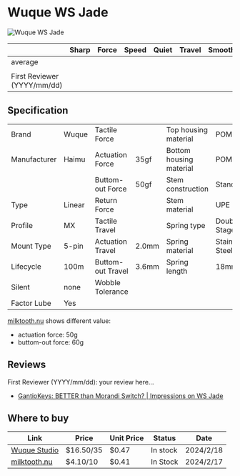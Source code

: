 # Wuque WS Jade

![Wuque WS Jade](https://shop.wuquestudio.com/cdn/shop/files/71619924e76e718e480092587f694926_590x.jpg?v=1701159214)

|         | Sharp | Force | Speed | Quiet | Travel | Smoothness | Stability | Crispness | Thockiness | Clackiness | Poppiness | RGB | Consistency | Overall |
| ------- | ----- | ----- | ----- | ----- | ------ | ---------- | --------- | --------- | ---------- | ---------- | --------- | --- | ----------- | ------- |
| average |       |       |       |       |        |            |           |           |            |            |           |     |             |         |
|         |       |       |       |       |        |            |           |           |            |            |           |     |             |         |
| First Reviewer (YYYY/mm/dd) |       |       |       |       |        |            |           |           |            |            |           |     |             |         |

## Specification

|              |        |                   |       |                         |                |
| ------------ | ------ | ----------------- | ----- | ----------------------- | -------------- |
| Brand        | Wuque  | Tactile Force     |       | Top housing material    | POM            |
| Manufacturer | Haimu  | Actuation Force   | 35gf  | Bottom housing material | POM            |
|              |        | Buttom-out Force  | 50gf  | Stem construction       | Standard       |
| Type         | Linear | Return Force      |       | Stem material           | UPE            |
| Profile      | MX     | Tactile Travel    |       | Spring type             | Double Stage   |
| Mount Type   | 5-pin  | Actuation Travel  | 2.0mm | Spring material         | Stainess Steel |
| Lifecycle    | 100m   | Buttom-out Travel | 3.6mm | Spring length           | 18mm           |
| Silent       | none   | Wobble Tolerance  |       |                         |                |
| Factor Lube  | Yes    |                   |       |                         |                |

[milktooth.nu] shows different value:

- actuation force: 50g
- buttom-out force: 60g

## Reviews

First Reviewer (YYYY/mm/dd):
your review here...

- [GantioKeys: BETTER than Morandi Switch? | Impressions on WS Jade](https://www.youtube.com/watch?v=DcVLdNYeme0)

## Where to buy

| Link                                                                   | Price     | Unit Price | Status   | Date      |
| ---------------------------------------------------------------------- | --------- | ---------- | -------- | --------- |
| [Wuque Studio](https://shop.wuquestudio.com/products/ws-jade-switches) | $16.50/35 | $0.47      | In stock | 2024/2/18 |
| [milktooth.nu]                                                         | $4.10/10  | $0.41      | In Stock | 2024/2/17 |

[milktooth.nu]: https://milktooth.nu/products/switches/ws-jade
